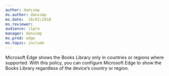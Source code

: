 ```yaml
---
author: dansimp
ms.author: dansimp
ms.date:  10/02/2018
ms.reviewer: 
audience: itpro
manager: dansimp
ms.prod: edge
ms.topic: include
---
```


Microsoft Edge shows the Books Library only in countries or regions where supported. With this policy, you can configure Microsoft Edge to show the Books Library regardless of the device’s country or region.
